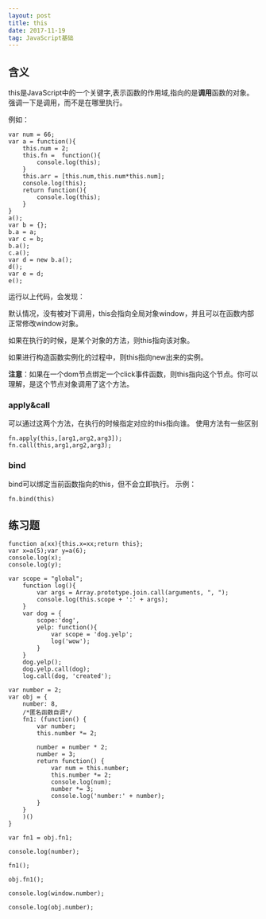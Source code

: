 ```yaml
---
layout: post
title: this
date: 2017-11-19
tag: JavaScript基础
---
```


## 含义
this是JavaScript中的一个关键字,表示函数的作用域,指向的是**调用**函数的对象。
强调一下是调用，而不是在哪里执行。

例如：

```
var num = 66;
var a = function(){
    this.num = 2;
    this.fn =  function(){
        console.log(this);
    }
    this.arr = [this.num,this.num*this.num];
    console.log(this);
    return function(){
        console.log(this);
    }
}
a();
var b = {};
b.a = a;
var c = b;
b.a();
c.a();
var d = new b.a();
d();
var e = d;
e();
```

运行以上代码，会发现：

默认情况，没有被对下调用，this会指向全局对象window，并且可以在函数内部正常修改window对象。

如果在执行的时候，是某个对象的方法，则this指向该对象。

如果进行构造函数实例化的过程中，则this指向new出来的实例。

**注意**：如果在一个dom节点绑定一个click事件函数，则this指向这个节点。你可以理解，是这个节点对象调用了这个方法。

### apply&call
可以通过这两个方法，在执行的时候指定对应的this指向谁。
使用方法有一些区别

```
fn.apply(this,[arg1,arg2,arg3]);
fn.call(this,arg1,arg2,arg3);
```

### bind
bind可以绑定当前函数指向的this，但不会立即执行。
示例：

```
fn.bind(this)
```


## 练习题

```
function a(xx){this.x=xx;return this};
var x=a(5);var y=a(6);
console.log(x);
console.log(y);
```


```
var scope = "global";
    function log(){
        var args = Array.prototype.join.call(arguments, ", ");
        console.log(this.scope + ':' + args);
    }
    var dog = {
        scope:'dog',
        yelp: function(){
            var scope = 'dog.yelp';
            log('wow');
        }
    }        
    dog.yelp();        
    dog.yelp.call(dog);        
    log.call(dog, 'created');
```


```
var number = 2;
var obj = {
    number: 8,
    /*匿名函数自调*/
    fn1: (function() {
        var number;
        this.number *= 2;

        number = number * 2;
        number = 3;
        return function() {
            var num = this.number;
            this.number *= 2;
            console.log(num);
            number *= 3;
            console.log('number:' + number);
        }
    }
    )()
}

var fn1 = obj.fn1;

console.log(number);

fn1();

obj.fn1();

console.log(window.number);

console.log(obj.number);
```

